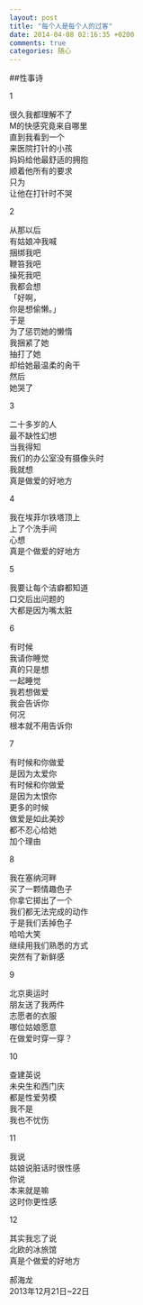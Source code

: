 ```yaml
---
layout: post
title: "每个人是每个人的过客"
date: 2014-04-08 02:16:35 +0200
comments: true
categories: 随心
---
```

##性事诗

1

很久我都理解不了  
M的快感究竟来自哪里  
直到我看到一个  
来医院打针的小孩  
妈妈给他最舒适的拥抱  
顺着他所有的要求  
只为  
让他在打针时不哭  

2 

从那以后  
有姑娘冲我喊  
捆绑我吧  
鞭笞我吧  
操死我吧  
我都会想  
「好啊，  
你是想偷懒。」  
于是  
为了惩罚她的懒惰  
我捆紧了她  
抽打了她  
却给她最温柔的肏干  
然后  
她哭了
<!--more-->
3

二十多岁的人  
最不缺性幻想  
当我得知  
我们的办公室没有摄像头时  
我就想  
真是做爱的好地方

4

我在埃菲尔铁塔顶上  
上了个洗手间  
心想  
真是个做爱的好地方

5

我要让每个洁癖都知道  
口交后出问题的  
大都是因为嘴太脏

6

有时候  
我请你睡觉  
真的只是想  
一起睡觉  
我若想做爱  
我会告诉你  
何况  
根本就不用告诉你  

7

有时候和你做爱  
是因为太爱你  
有时候和你做爱  
是因为太恨你  
更多的时候  
做爱是如此美妙  
都不忍心给她  
加个理由

8

我在塞纳河畔  
买了一颗情趣色子  
你拿它掷出了一个  
我们都无法完成的动作  
于是我们丢掉色子  
哈哈大笑  
继续用我们熟悉的方式  
突然有了新鲜感  

9

北京奥运时  
朋友送了我两件  
志愿者的衣服  
哪位姑娘愿意  
在做爱时穿一穿？

10

查建英说  
未央生和西门庆  
都是性爱劳模  
我不是  
我也不忧伤

11

我说  
姑娘说脏话时很性感  
你说  
本来就是嘛  
这时你更性感

12

其实我忘了说  
北欧的冰旅馆  
真是个做爱的好地方

郝海龙  
2013年12月21日~22日